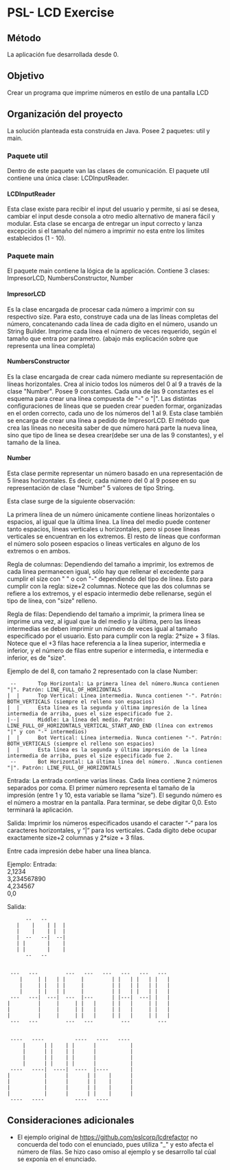 # PSL- LCD Exercise

## Método
La aplicación fue desarrollada desde 0.
 
## Objetivo
Crear un programa que imprime números en estilo de una pantalla LCD 

## Organización del proyecto
La solución planteada esta construida en Java. Posee 2 paquetes: util y main.

### Paquete util
Dentro de este paquete van las clases de comunicación. El paquete util contiene una única clase: LCDInputReader.  

#### LCDInputReader
Esta clase existe para recibir el input del usuario y permite, si así se desea, cambiar el input desde consola a otro medio alternativo de manera fácil y modular. Esta clase se encarga de entregar un input correcto y lanza excepción si el tamaño del número a imprimir no esta entre los límites establecidos (1 - 10).

### Paquete main
El paquete main contiene la lógica de la applicación. Contiene 3 clases: ImpresorLCD, NumbersConstructor, Number
#### ImpresorLCD
Es la clase encargada de procesar cada número a imprimir con su respectivo size. Para esto, construye cada una de las líneas completas del número, concatenando cada línea de cada digito en el número, usando un String Builder. Imprime cada línea el número de veces requerido, según el tamaño que entra por parametro. (abajo más explicación sobre que representa una línea completa)

#### NumbersConstructor
Es la clase encargada de crear cada número mediante su representación de líneas horizontales. Crea al inicio todos los números del 0 al 9 a través de la clase "Number". Posee 9 constantes. Cada una de las 9 constantes es el esquema para crear una línea compuesta de "-" o "|". Las distintas configuraciones de líneas que se pueden crear pueden formar, organizadas en el orden correcto, cada uno de los números del 1 al 9. 
Esta clase también se encarga de crear una línea a pedido de ImpresorLCD. El método que crea las líneas no necesita saber de que número hará parte la nueva línea, sino que tipo de linea se desea crear(debe ser una de las 9 constantes), y el tamaño de la línea.  

#### Number
Esta clase permite representar un número basado en una representación de 5 líneas horizontales. Es decir, cada número del 0 al 9 posee en su representación de clase "Number" 5 valores de tipo String. 

Esta clase surge de la siguiente observación:

La primera línea de un número únicamente contiene líneas horizontales o espacios, al igual que la última línea.
La línea del medio puede contener tanto espacios, líneas verticales u horizontales, pero si posee líneas verticales se encuentran en los extremos.
El resto de líneas que conforman el número solo poseen espacios o lineas verticales en alguno de los extremos o en ambos.

Regla de columnas: Dependiendo del tamaño a imprimir, los extremos de cada linea permanecen igual, sólo hay que rellenar el excedente para cumplir el size con " " o con "-" dependiendo del tipo de línea.
Esto para cumplir con la regla: size+2 columnas. Notece que las dos columnas se refiere a los extremos, y el espacio intermedio debe rellenarse, según el tipo de línea, con "size" relleno.

Regla de filas: Dependiendo del tamaño a imprimir, la primera línea se imprime una vez, al igual que la del medio y la última, pero las líneas intermedias se deben imprimir un número de veces igual al tamaño especificado por el usuario. 
Esto para cumplir con la regla: 2*size + 3 filas. Notece que el +3 filas hace referencia a la línea superior, intermedia e inferior, y el número de filas entre superior e intermedia, e intermedia e inferior, es de "size".

Ejemplo de del 8, con tamaño 2 representado con la clase Number: 

     --       Top Horizontal: La primera línea del número.Nunca contienen "|". Patrón: LINE_FULL_OF_HORIZONTALS 
    |  |      Top Vertical: Línea intermedia. Nunca contienen "-". Patrón: BOTH_VERTICALS (siempre el relleno son espacios)
    |  |      Esta línea es la segunda y última impresión de la línea intermedia de arriba, pues el size especificado fue 2.
    |--|      Middle: La línea del medio. Patrón: LINE_FULL_OF_HORIZONTALS_VERTICAL_START_AND_END (línea con extremos "|" y con "-" intermedios)
    |  |      Bot Vertical: Línea intermedia. Nunca contienen "-". Patrón: BOTH_VERTICALS (siempre el relleno son espacios) 
    |  |      Esta línea es la segunda y última impresión de la línea intermedia de arriba, pues el size especificado fue 2.
     --       Bot Horizontal: La última línea del número. .Nunca contienen "|". Patrón: LINE_FULL_OF_HORIZONTALS 



Entrada: La entrada contiene varias líneas. Cada línea contiene 2 números separados por coma. El primer número representa el tamaño de la impresión (entre 1 y 10, esta variable se llama “size”). El segundo número es el número a mostrar en la pantalla. Para terminar, se debe digitar 0,0. Esto terminará la aplicación.

Salida: Imprimir los números especificados usando el caracter “-“ para los caracteres horizontales, y “|” para los verticales. Cada dígito debe ocupar exactamente size+2 columnas y 2*size + 3 filas. 

Entre cada impresión debe haber una línea blanca. 
 
Ejemplo: 
Entrada:  
2,1234  
3,234567890  
4,234567  
0,0
   
Salida: 
```
      --   --       
   |    |    | |  | 
   |    |    | |  | 
   |  --   --|  --| 
   | |       |    | 
   | |       |    | 
      --   --       


 ---   ---         ---   ---   ---   ---   ---   ---  
    |     | |   | |     |         | |   | |   | |   | 
    |     | |   | |     |         | |   | |   | |   | 
    |     | |   | |     |         | |   | |   | |   | 
 ---   ---|  ---|  ---  |---      | |---|  ---| |   | 
|         |     |     | |   |     | |   |     | |   | 
|         |     |     | |   |     | |   |     | |   | 
|         |     |     | |   |     | |   |     | |   | 
 ---   ---         ---   ---         ---         ---  


 ----   ----          ----   ----   ----  
     |      | |    | |      |           | 
     |      | |    | |      |           | 
     |      | |    | |      |           | 
     |      | |    | |      |           | 
 ----   ----|  ----|  ----  |----       | 
|           |      |      | |    |      | 
|           |      |      | |    |      | 
|           |      |      | |    |      | 
|           |      |      | |    |      | 
 ----   ----          ----   ----         
```

## Consideraciones adicionales
- El ejemplo original de https://github.com/pslcorp/lcdrefactor no concuerda del todo con el enunciado, pues utiliza "_" y esto afecta el número de filas. Se hizo caso omiso al ejemplo y se desarrollo tal cúal se exponía en el enunciado.


